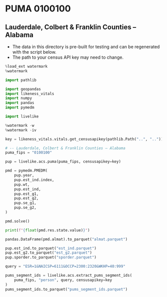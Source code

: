 # PUMA 0100100

## Lauderdale, Colbert & Franklin Counties – Alabama

* The data in this directory is pre-built for testing and can be regenerated with the script below.
* The path to your census API key may need to change.

```python
%load_ext watermark
%watermark

import pathlib

import geopandas
import likeness_vitals
import numpy
import pandas
import pymedm

import livelike

%watermark -w
%watermark -iv

key = likeness_vitals.vitals.get_censusapikey(pathlib.Path("..", ".."))

# -- Lauderdale, Colbert & Franklin Counties – Alabama
puma_fips = "0100100"

pup = livelike.acs.puma(puma_fips, censusapikey=key)

pmd = pymedm.PMEDM(
    pup.year,
    pup.est_ind.index,
    pup.wt,
    pup.est_ind,
    pup.est_g1,
    pup.est_g2,
    pup.se_g1,
    pup.se_g2,
)

pmd.solve()

print(f"{float(pmd.res.state.value)}")

pandas.DataFrame(pmd.almat).to_parquet("almat.parquet")

pup.est_ind.to_parquet("est_ind.parquet")
pup.est_g2.to_parquet("est_g2.parquet")
pup.sporder.to_parquet("sporder.parquet")

query = "ESR=1&NAICSP=6111&OCCP=2300:2320&WKHP=40:999"

pums_segment_ids = livelike.acs.extract_pums_segment_ids(
    puma_fips, "person", query, censusapikey=key
)
pums_segment_ids.to_parquet("pums_segment_ids.parquet")
```
